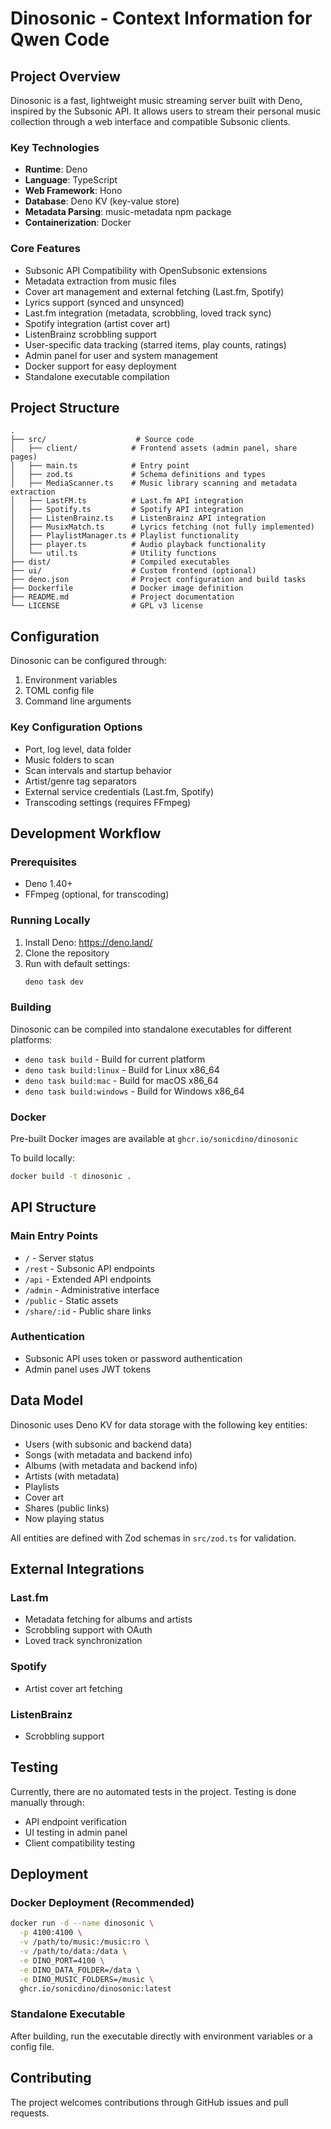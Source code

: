 # Dinosonic - Context Information for Qwen Code

## Project Overview

Dinosonic is a fast, lightweight music streaming server built with Deno, inspired by the Subsonic API. It allows users to stream their personal music collection through a web interface and compatible Subsonic clients.

### Key Technologies
- **Runtime**: Deno
- **Language**: TypeScript
- **Web Framework**: Hono
- **Database**: Deno KV (key-value store)
- **Metadata Parsing**: music-metadata npm package
- **Containerization**: Docker

### Core Features
- Subsonic API Compatibility with OpenSubsonic extensions
- Metadata extraction from music files
- Cover art management and external fetching (Last.fm, Spotify)
- Lyrics support (synced and unsynced)
- Last.fm integration (metadata, scrobbling, loved track sync)
- Spotify integration (artist cover art)
- ListenBrainz scrobbling support
- User-specific data tracking (starred items, play counts, ratings)
- Admin panel for user and system management
- Docker support for easy deployment
- Standalone executable compilation

## Project Structure

```
.
├── src/                    # Source code
│   ├── client/            # Frontend assets (admin panel, share pages)
│   ├── main.ts            # Entry point
│   ├── zod.ts             # Schema definitions and types
│   ├── MediaScanner.ts    # Music library scanning and metadata extraction
│   ├── LastFM.ts          # Last.fm API integration
│   ├── Spotify.ts         # Spotify API integration
│   ├── ListenBrainz.ts    # ListenBrainz API integration
│   ├── MusixMatch.ts      # Lyrics fetching (not fully implemented)
│   ├── PlaylistManager.ts # Playlist functionality
│   ├── player.ts          # Audio playback functionality
│   └── util.ts            # Utility functions
├── dist/                  # Compiled executables
├── ui/                    # Custom frontend (optional)
├── deno.json              # Project configuration and build tasks
├── Dockerfile             # Docker image definition
├── README.md              # Project documentation
└── LICENSE                # GPL v3 license
```

## Configuration

Dinosonic can be configured through:
1. Environment variables
2. TOML config file
3. Command line arguments

### Key Configuration Options
- Port, log level, data folder
- Music folders to scan
- Scan intervals and startup behavior
- Artist/genre tag separators
- External service credentials (Last.fm, Spotify)
- Transcoding settings (requires FFmpeg)

## Development Workflow

### Prerequisites
- Deno 1.40+
- FFmpeg (optional, for transcoding)

### Running Locally
1. Install Deno: https://deno.land/
2. Clone the repository
3. Run with default settings:
   ```bash
   deno task dev
   ```

### Building
Dinosonic can be compiled into standalone executables for different platforms:
- `deno task build` - Build for current platform
- `deno task build:linux` - Build for Linux x86_64
- `deno task build:mac` - Build for macOS x86_64
- `deno task build:windows` - Build for Windows x86_64

### Docker
Pre-built Docker images are available at `ghcr.io/sonicdino/dinosonic`

To build locally:
```bash
docker build -t dinosonic .
```

## API Structure

### Main Entry Points
- `/` - Server status
- `/rest` - Subsonic API endpoints
- `/api` - Extended API endpoints
- `/admin` - Administrative interface
- `/public` - Static assets
- `/share/:id` - Public share links

### Authentication
- Subsonic API uses token or password authentication
- Admin panel uses JWT tokens

## Data Model

Dinosonic uses Deno KV for data storage with the following key entities:
- Users (with subsonic and backend data)
- Songs (with metadata and backend info)
- Albums (with metadata and backend info)
- Artists (with metadata)
- Playlists
- Cover art
- Shares (public links)
- Now playing status

All entities are defined with Zod schemas in `src/zod.ts` for validation.

## External Integrations

### Last.fm
- Metadata fetching for albums and artists
- Scrobbling support with OAuth
- Loved track synchronization

### Spotify
- Artist cover art fetching

### ListenBrainz
- Scrobbling support

## Testing

Currently, there are no automated tests in the project. Testing is done manually through:
- API endpoint verification
- UI testing in admin panel
- Client compatibility testing

## Deployment

### Docker Deployment (Recommended)
```bash
docker run -d --name dinosonic \
  -p 4100:4100 \
  -v /path/to/music:/music:ro \
  -v /path/to/data:/data \
  -e DINO_PORT=4100 \
  -e DINO_DATA_FOLDER=/data \
  -e DINO_MUSIC_FOLDERS=/music \
  ghcr.io/sonicdino/dinosonic:latest
```

### Standalone Executable
After building, run the executable directly with environment variables or a config file.

## Contributing

The project welcomes contributions through GitHub issues and pull requests.